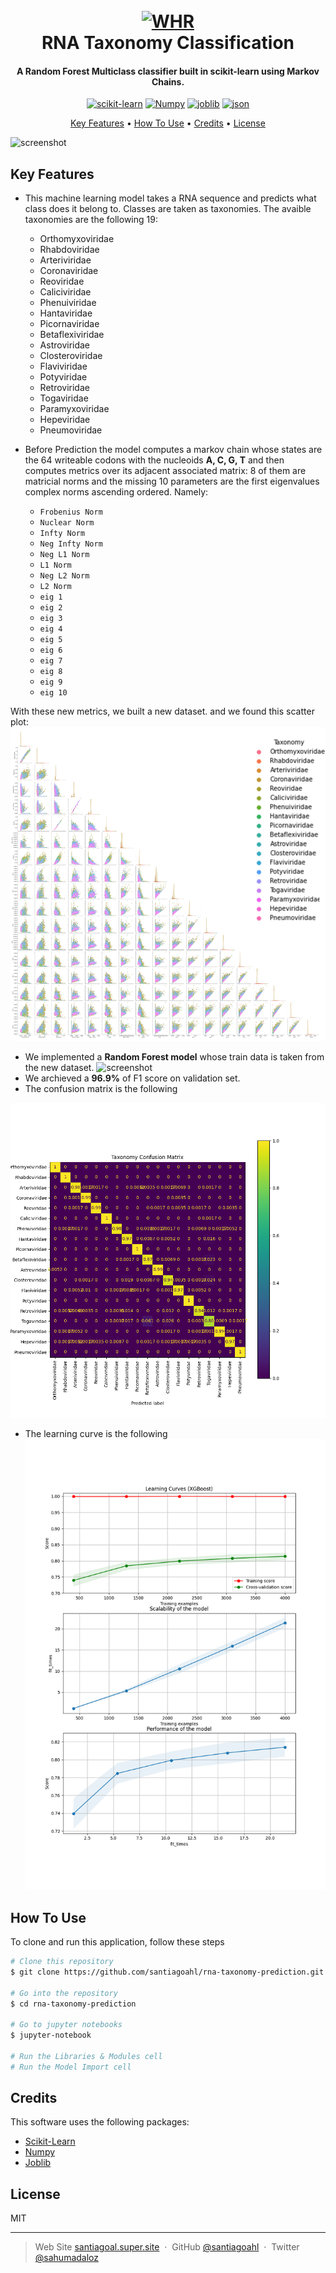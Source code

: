 <h1 align="center">
  <br>
  <a href="https://www.rna.org.co/"><img src="https://images.unsplash.com/photo-1643780668909-580822430155?ixlib=rb-4.0.3&ixid=MnwxMjA3fDB8MHxwaG90by1wYWdlfHx8fGVufDB8fHx8&auto=format&fit=crop&w=2064&q=80" alt="WHR" width="400"></a>
  <br>
  RNA Taxonomy Classification
  <br>
</h1>

<h4 align="center">A Random Forest Multiclass classifier built in scikit-learn using Markov Chains. 
</h4>

<p align="center">
  <a href='https://github.com/shivamkapasia0' target="_blank"><img alt='scikit-learn' src='https://img.shields.io/badge/scikit-learn-100000?style=for-the-badge&logo=scikit-learn&logoColor=FFFFFF&labelColor=FF6A00&color=1882EA'/></a> <a href='https://numpy.org/' target="_blank"><img alt='Numpy' src='https://img.shields.io/badge/Numpy-100000?style=for-the-badge&logo=Numpy&logoColor=4C16ED&labelColor=60A7FD&color=3566ED'/></a> <a href='https://joblib.readthedocs.io/en/latest/' target="_blank"><img alt='joblib' src='https://img.shields.io/badge/Joblib-100000?style=for-the-badge&logo=joblib&logoColor=EA1616&labelColor=BD9B7A&color=000000'/></a> <a href='https://www.google.com/url?sa=t&rct=j&q=&esrc=s&source=web&cd=&cad=rja&uact=8&ved=2ahUKEwi0tfXl3Iv7AhUVTDABHZOWB-AQFnoECBEQAQ&url=https%3A%2F%2Fwww.json.org%2F&usg=AOvVaw3WUMhwoap01T91PbRZTt_w' target="_blank"><img alt='json' src='https://img.shields.io/badge/Json-100000?style=for-the-badge&logo=json&logoColor=3C3B3B&labelColor=D7CEC7&color=D7D7D7'/></a>
</p>

<p align="center">
  <a href="#key-features">Key Features</a> •
  <a href="#how-to-use">How To Use</a> •
  <a href="#credits">Credits</a> •
  <a href="#license">License</a> 
</p>

![screenshot](https://upload.wikimedia.org/wikipedia/commons/5/57/ARNm-Rasmol.gif)

## Key Features

* This machine learning model takes a RNA sequence and predicts what class does it belong to. Classes are taken as taxonomies. The avaible taxonomies are the following 19:

  - Orthomyxoviridae
  - Rhabdoviridae
  - Arteriviridae
  - Coronaviridae
  - Reoviridae
  - Caliciviridae
  - Phenuiviridae
  - Hantaviridae
  - Picornaviridae
  - Betaflexiviridae
  - Astroviridae
  - Closteroviridae
  - Flaviviridae
  - Potyviridae
  - Retroviridae
  - Togaviridae
  - Paramyxoviridae
  - Hepeviridae
  - Pneumoviridae

* Before Prediction the model computes a markov chain whose states are the 64 writeable codons with the nucleoids **A, C, G, T** and then computes metrics over its adjacent associated matrix: 8 of them are matricial norms and the missing 10 parameters are the first eigenvalues complex norms ascending ordered. Namely:
  - `Frobenius Norm`
  - `Nuclear Norm`
  - `Infty Norm`
  - `Neg Infty Norm`
  - `Neg L1 Norm`
  - `L1 Norm`
  - `Neg L2 Norm` 
  - `L2 Norm`
  - `eig 1` 
  - `eig 2` 
  - `eig 3` 
  - `eig 4` 
  - `eig 5` 
  - `eig 6` 
  - `eig 7` 
  - `eig 8` 
  - `eig 9` 
  - `eig 10` 
  
 With these new metrics, we built a new dataset. and we found this scatter plot:
 ![screenshot](https://github.com/santiagoahl/RNA-taxonomy-prediction/blob/main/Results/images/scatter.png?raw=true)

 

* We implemented a **Random Forest model** whose train data is taken from the new dataset.
![screenshot](https://1.bp.blogspot.com/-Ax59WK4DE8w/YK6o9bt_9jI/AAAAAAAAEQA/9KbBf9cdL6kOFkJnU39aUn4m8ydThPenwCLcBGAsYHQ/s0/Random%2BForest%2B03.gif)
* We archieved a **96.9%** of F1 score on validation set.
* The confusion matrix is the following

![screenshot](https://github.com/santiagoahl/RNA-taxonomy-prediction/blob/main/Results/images/confussion_matrix.png?raw=true)
* The learning curve is the following
![screenshot](https://github.com/santiagoahl/RNA-taxonomy-prediction/blob/main/Results/images/XGB_learning_curves.png?raw=true)


## How To Use

To clone and run this application, follow these steps

```bash
# Clone this repository
$ git clone https://github.com/santiagoahl/rna-taxonomy-prediction.git

# Go into the repository
$ cd rna-taxonomy-prediction

# Go to jupyter notebooks
$ jupyter-notebook

# Run the Libraries & Modules cell
# Run the Model Import cell
```

## Credits

This software uses the following packages:

- [Scikit-Learn](https://scikit-learn.org/stable/)
- [Numpy](https://numpy.org/)
- [Joblib](https://joblib.readthedocs.io/en/latest/)


## License

MIT

---

> Web Site [santiagoal.super.site](https://santiagoal.super.site/) &nbsp;&middot;&nbsp;
> GitHub [@santiagoahl](https://github.com/santiagoahl) &nbsp;&middot;&nbsp;
> Twitter [@sahumadaloz](https://twitter.com/sahumadaloz)
